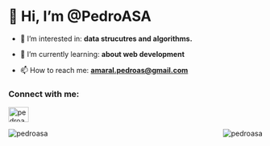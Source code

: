 # 👋 Hi, I’m @PedroASA

- :eyes: I’m interested in: __data strucutres and algorithms.__

- 🌱 I’m currently learning: **about web development**

- 📫 How to reach me: **amaral.pedroas@gmail.com**

<h3 align="left">Connect with me:</h3>
<p align="left"> <a href="https://linkedin.com/in/pedroasa" target="blank"><img align="center" src="https://raw.githubusercontent.com/rahuldkjain/github-profile-readme-generator/master/src/images/icons/Social/linked-in-alt.svg" alt="pedroasa" height="30" width="40" /></a> </p>

<p align="left"> <img align="right" src="https://github-readme-stats.vercel.app/api/top-langs?username=pedroasa&show_icons=true&locale=en&layout=compact" alt="pedroasa" /> </p>
<p align="left"> <img src="https://github-readme-stats.vercel.app/api?username=pedroasa&show_icons=true&locale=en" alt="pedroasa" /> </p>

<!---
PedroASA/PedroASA is a ✨ special ✨ repository because its `README.md` (this file) appears on your GitHub profile.
You can click the Preview link to take a look at your changes.
--->
